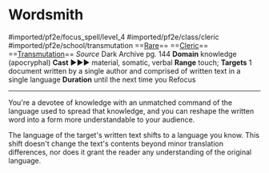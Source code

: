 # Wordsmith
#imported/pf2e/focus_spell/level_4 #imported/pf2e/class/cleric #imported/pf2e/school/transmutation 
==[Rare](rare.md)== ==[Cleric](rules/traits/cleric.md)== ==[Transmutation](transmutation.md)==
*Source* Dark Archive pg. 144
**Domain** knowledge (apocryphal)
**Cast** ►►► material, somatic, verbal
**Range** touch; **Targets** 1 document written by a single author and comprised of written text in a single language
**Duration** until the next time you Refocus

---
You're a devotee of knowledge with an unmatched command of the language used to spread that knowledge, and you can reshape the written word into a form more understandable to your audience.

The language of the target's written text shifts to a language you know. This shift doesn't change the text's contents beyond minor translation differences, nor does it grant the reader any understanding of the original language.